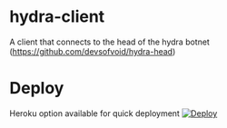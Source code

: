 # hydra-client
A client that connects to the head of the hydra botnet (https://github.com/devsofvoid/hydra-head)

# Deploy
Heroku option available for quick deployment
[![Deploy](https://www.herokucdn.com/deploy/button.svg)](https://heroku.com/deploy)
